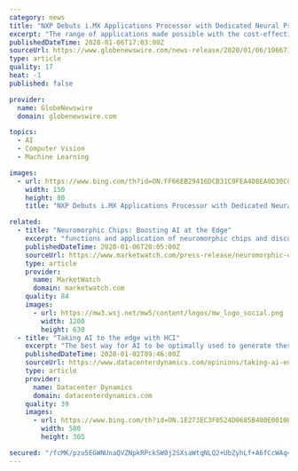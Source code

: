 ```yaml
---
category: news
title: "NXP Debuts i.MX Applications Processor with Dedicated Neural Processing Unit for Advanced Machine Learning at the Edge"
excerpt: "The range of applications made possible with the cost-effective i.MX 8M Plus spans people and object recognition for public safety, industrial machine vision, robotics, hand gesture, and emotion detection with natural language processing for seamless human-to-device interaction with ultra-fast response time and high accuracy. NXP USA ..."
publishedDateTime: 2020-01-06T17:03:00Z
sourceUrl: https://www.globenewswire.com/news-release/2020/01/06/1966719/0/en/NXP-Debuts-i-MX-Applications-Processor-with-Dedicated-Neural-Processing-Unit-for-Advanced-Machine-Learning-at-the-Edge.html
type: article
quality: 17
heat: -1
published: false

provider:
  name: GlobeNewswire
  domain: globenewswire.com

topics:
  - AI
  - Computer Vision
  - Machine Learning

images:
  - url: https://www.bing.com/th?id=ON.FF66EB29416DCB31C9FEA4D8EA0D30CC
    width: 150
    height: 80
    title: "NXP Debuts i.MX Applications Processor with Dedicated Neural Processing Unit for Advanced Machine Learning at the Edge"

related:
  - title: "Neuromorphic Chips: Boosting AI at the Edge"
    excerpt: "functions and application of neuromorphic chips and discussion on how neuromorphic chips can be implemented in components and systems of AI - Knowledge about robotic process automation (RPA), predictive analytics, machine learning (ML), and other emerging technologies - Information on data interface, memory interface, pixel-spike converter ..."
    publishedDateTime: 2020-01-06T20:05:00Z
    sourceUrl: https://www.marketwatch.com/press-release/neuromorphic-chips-boosting-ai-at-the-edge-2020-01-06
    type: article
    provider:
      name: MarketWatch
      domain: marketwatch.com
    quality: 84
    images:
      - url: https://mw3.wsj.net/mw5/content/logos/mw_logo_social.png
        width: 1200
        height: 630
  - title: "Taking AI to the edge with HCI"
    excerpt: "The best way for AI to be optimally used to generate these models is to make use of the data center or the cloud. One such example of this is the silicon chip company, Cerebras, which dedicates its work to accelerating deep learning. It has recently introduced its new “Wafer Scale Engine” which has been purposefully built for deep learning."
    publishedDateTime: 2020-01-02T09:46:00Z
    sourceUrl: https://www.datacenterdynamics.com/opinions/taking-ai-edge-hci/
    type: article
    provider:
      name: Datacenter Dynamics
      domain: datacenterdynamics.com
    quality: 39
    images:
      - url: https://www.bing.com/th?id=ON.1E273EC3F0524D0685B400E0010B1859
        width: 580
        height: 305

secured: "/fcMK/pzu5EGWNUnaQVZNpkRPckSW0j2SXsaWtqNLQ2+UbZyhLf+A6fCcWAq4Jc12dmuPR4hm+1SyFJrUwaKiC3lhySq+8RR97pYUKIjQvOaVqvvIxdDXlgLujnM3vo7/Y8AUMTLYBg67oslw1Qy45PIp5/sFIfFbizuqMKgxT9s+hERXuDkwU52FRuwV7ckT5XG4a413d7tZZOxYlZerczaQCrI88e466cYKkAL5Bg42Q4DMSNg9v3Sdu2FYMz4ZoXr0XhHNXa1Bi8hKtc1Vg==;BuE6dXU4P3Rtv5D/6mKmBg=="
---
```


